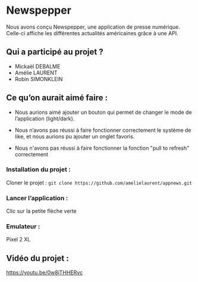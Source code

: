 # Newspepper

Nous avons conçu Newspepper, une application de presse numérique. Celle-ci affiche les différentes actualités américaines grâce à une API. 

## Qui a participé au projet ?

- Mickaël DEBALME
- Amélie LAURENT
- Robin SIMONKLEIN

## Ce qu’on aurait aimé faire :

- Nous aurions aimé ajouter un bouton qui permet de changer le mode de l’application (light/dark).

- Nous n’avons pas réussi à faire fonctionner correctement le système de like, et nous aurions pu ajouter un onglet favoris. 

- Nous n'avons pas réussi à faire fonctionner la fonction "pull to refresh" correctement

### Installation du projet : 
Cloner le projet : 
`git clone https://github.com/amelielaurent/appnews.git`

### Lancer l’application : 
Clic sur la petite flèche verte

### Emulateur : 
Pixel 2 XL

## Vidéo du projet :
https://youtu.be/0w8jTHHERvc
